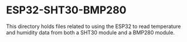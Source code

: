 # ESP32-SHT30-BMP280

This directory holds files related to using the ESP32 to read temperature and humidity data from both a SHT30 module and a BMP280 module.
